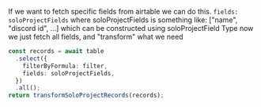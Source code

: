If we want to fetch specific fields from airtable we can do this.
`fields: soloProjectFields` where soloProjectFields is something like: ["name", "discord id", ...]
which can be constructed using soloProjectField Type
now we just fetch all fields, and "transform" what we need

```ts
const records = await table
  .select({
    filterByFormula: filter,
    fields: soloProjectFields,
  })
  .all();
return transformSoloProjectRecords(records);
```
